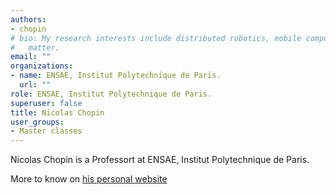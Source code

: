 ```yaml
---
authors:
- chopin
# bio: My research interests include distributed robotics, mobile computing and programmable
#   matter.
email: ""
organizations:
- name: ENSAE, Institut Polytechnique de Paris.
  url: ""
role: ENSAE, Institut Polytechnique de Paris.
superuser: false
title: Nicolas Chopin
user_groups:
- Master classes
---
```


Nicolas Chopin is a Professort at ENSAE, Institut Polytechnique de Paris.

More to know on [his personal website](https://nchopin.github.io/)